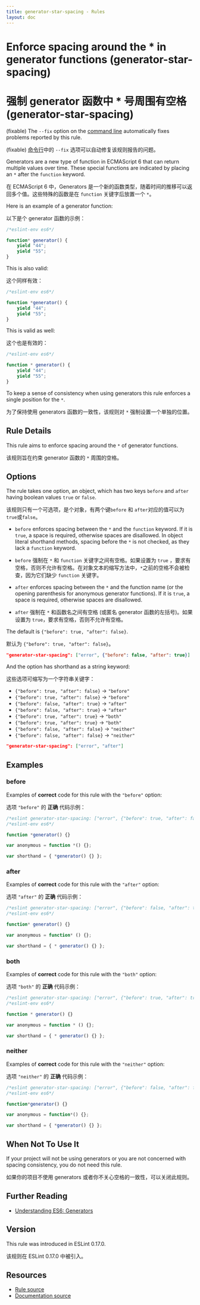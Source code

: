 ```yaml
---
title: generator-star-spacing - Rules
layout: doc
---
```

<!-- Note: No pull requests accepted for this file. See README.md in the root directory for details. -->

# Enforce spacing around the * in generator functions (generator-star-spacing)

# 强制 generator 函数中 * 号周围有空格 (generator-star-spacing)

(fixable) The `--fix` option on the [command line](../user-guide/command-line-interface#fix) automatically fixes problems reported by this rule.

(fixable) [命令行](../user-guide/command-line-interface#fix)中的 `--fix` 选项可以自动修复该规则报告的问题。

Generators are a new type of function in ECMAScript 6 that can return multiple values over time.
These special functions are indicated by placing an `*` after the `function` keyword.

在 ECMAScript 6 中，Generators 是一个新的函数类型，随着时间的推移可以返回多个值。这些特殊的函数是在 `function` 关键字后放置一个 `*`。

Here is an example of a generator function:

以下是个 generator 函数的示例：

```js
/*eslint-env es6*/

function* generator() {
    yield "44";
    yield "55";
}
```

This is also valid:

这个同样有效：

```js
/*eslint-env es6*/

function *generator() {
    yield "44";
    yield "55";
}
```

This is valid as well:

这个也是有效的：

```js
/*eslint-env es6*/

function * generator() {
    yield "44";
    yield "55";
}
```

To keep a sense of consistency when using generators this rule enforces a single position for the `*`.

为了保持使用 generators 函数的一致性，该规则对 `*` 强制设置一个单独的位置。

## Rule Details

This rule aims to enforce spacing around the `*` of generator functions.

该规则旨在约束 generator 函数的 `*` 周围的空格。

## Options

The rule takes one option, an object, which has two keys `before` and `after` having boolean values `true` or `false`.

该规则只有一个可选项，是个对象，有两个键`before` 和 `after`对应的值可以为`true`或`false`。

* `before` enforces spacing between the `*` and the `function` keyword.
  If it is `true`, a space is required, otherwise spaces are disallowed.
  In object literal shorthand methods, spacing before the `*` is not checked, as they lack a `function` keyword.

* `before` 强制在 `*` 和 `function` 关键字之间有空格。如果设置为 `true` ，要求有空格，否则不允许有空格。在对象文本的缩写方法中，`*`之前的空格不会被检查，因为它们缺少 `function` 关键字。

* `after` enforces spacing between the `*` and the function name (or the opening parenthesis for anonymous generator functions).
  If it is `true`, a space is required, otherwise spaces are disallowed.

* `after` 强制在 `*` 和函数名之间有空格 (或匿名 generator 函数的左括号)。如果设置为 `true`，要求有空格，否则不允许有空格。
 
The default is `{"before": true, "after": false}`.

默认为 `{"before": true, "after": false}`。

```json
"generator-star-spacing": ["error", {"before": false, "after": true}]
```

And the option has shorthand as a string keyword:

这些选项可缩写为一个字符串关键字：

* `{"before": true, "after": false}` → `"before"`
* `{"before": true, "after": false}` → `"before"`
* `{"before": false, "after": true}` → `"after"`
* `{"before": false, "after": true}` → `"after"`
* `{"before": true, "after": true}` → `"both"`
* `{"before": true, "after": true}` → `"both"`
* `{"before": false, "after": false}` → `"neither"`
* `{"before": false, "after": false}` → `"neither"`

```json
"generator-star-spacing": ["error", "after"]
```

## Examples

### before

Examples of **correct** code for this rule with the `"before"` option:

选项 `"before"` 的 **正确** 代码示例：

```js
/*eslint generator-star-spacing: ["error", {"before": true, "after": false}]*/
/*eslint-env es6*/

function *generator() {}

var anonymous = function *() {};

var shorthand = { *generator() {} };
```

### after

Examples of **correct** code for this rule with the `"after"` option:

选项 `"after"` 的 **正确** 代码示例：

```js
/*eslint generator-star-spacing: ["error", {"before": false, "after": true}]*/
/*eslint-env es6*/

function* generator() {}

var anonymous = function* () {};

var shorthand = { * generator() {} };
```

### both

Examples of **correct** code for this rule with the `"both"` option:

选项 `"both"` 的 **正确** 代码示例：

```js
/*eslint generator-star-spacing: ["error", {"before": true, "after": true}]*/
/*eslint-env es6*/

function * generator() {}

var anonymous = function * () {};

var shorthand = { * generator() {} };
```

### neither

Examples of **correct** code for this rule with the `"neither"` option:

选项 `"neither"` 的 **正确** 代码示例：

```js
/*eslint generator-star-spacing: ["error", {"before": false, "after": false}]*/
/*eslint-env es6*/

function*generator() {}

var anonymous = function*() {};

var shorthand = { *generator() {} };
```

## When Not To Use It

If your project will not be using generators or you are not concerned with spacing consistency, you do not need this rule.

如果你的项目不使用 generators 或者你不关心空格的一致性，可以关闭此规则。

## Further Reading

* [Understanding ES6: Generators](https://leanpub.com/understandinges6/read/#leanpub-auto-generators)

## Version

This rule was introduced in ESLint 0.17.0.

该规则在 ESLint 0.17.0 中被引入。

## Resources

* [Rule source](https://github.com/eslint/eslint/tree/master/lib/rules/generator-star-spacing.js)
* [Documentation source](https://github.com/eslint/eslint/tree/master/docs/rules/generator-star-spacing.md)
